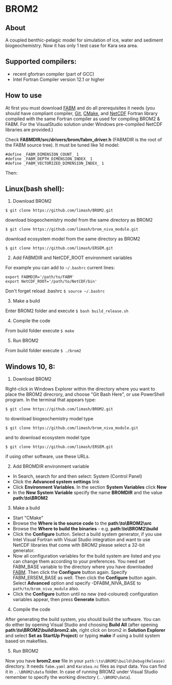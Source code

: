 # BROM2
## About
A coupled benthic-pelagic model for simulation of ice, water and sediment biogeochemistry. Now it has only 1 test case for Kara sea area.

## Supported compilers:
* recent gfortran compiler (part of GCC)
* Intel Fortran Compiler version 12.1 or higher

## How to use
At first you must download [FABM] and do all prerequisites it needs (you should have compliant compiler, [Git], [CMake], and [NetCDF] Fortran library compiled with the same Fortran compiler as used for compiling BROM2 & FABM. For the VisualStudio solution under Windows pre-compiled NetCDF libraries are provided.)

Check **FABMDIR/src/drivers/brom/fabm_driver.h** (FABMDIR is the root of the FABM source tree). It must be tuned like 1d model:
```
#define _FABM_DIMENSION_COUNT_ 1
#define _FABM_DEPTH_DIMENSION_INDEX_ 1
#define _FABM_VECTORIZED_DIMENSION_INDEX_ 1
```

Then:

## Linux(bash shell):
1. Download BROM2

  `$ git clone https://github.com/limash/BROM2.git`
  
  download biogeochemistry model from the same directory as BROM2
  
  `$ git clone https://github.com/limash/brom_niva_module.git`

  download ecosystem model from the same directory as BROM2

  `$ git clone https://github.com/limash/ERSEM.git`

2. Add FABMDIR and NetCDF_ROOT environment variables

  For example you can add to `~/.bashrc` current lines:

  ```
  export FABMDIR='/path/to/FABM'
  export NetCDF_ROOT='/path/to/NetCDF/bin'
  ```
  
  Don't forget reload .bashrc `$ source ~/.bashrc`

3. Make a build 

  Enter BROM2 folder and execute `$ bash build_release.sh`

4. Compile the code

  From build folder execute `$ make`

5. Run BROM2

  From build folder execute `$ ./brom2`

## Windows 10, 8:

1. Download BROM2

  Right-click in Windows Explorer within the directory where you want to place the BROM2 direcrory, and choose "Git Bash Here", or use PowerShell program. In the terminal that appears type:

  `$ git clone https://github.com/limash/BROM2.git`
  
  to download biogeochemistry model type
  
  `$ git clone https://github.com/limash/brom_niva_module.git`

  and to download ecosystem model type

  `$ git clone https://github.com/limash/ERSEM.git`

  if using other software, use these URLs.
  
2. Add BROMDIR environment variable

  * In Search, search for and then select: System (Control Panel)
  * Click the **Advanced system settings** link
  * Click **Environment Variables**. In the section **System Variables** click **New**
  * In the **New System Variable** specify the name **BROMDIR** and the value **path:\to\BROM2**

3. Make a build

  * Start "CMake"
  * Browse the **Where is the source code** to the **path:\to\BROM2\src**
  * Browse the **Where to build the binaries** - e.g. **path:\to\BROM2\build**
  * Click the **Configure** button. Select a build system generator, if you use Intel Visual Fortran with Visual Studio integration and want to use NetCDF libraries that come with BROM2 please select a 32-bit generator.
  * Now all configuration variables for the build system are listed and you can change them according to your preferences. You need set FABM_BASE variable to the directory where you have downloaded [FABM]. Then click the **Configure** button again. Specify FABM_ERSEM_BASE as well. Then click the **Configure** button again. Select **Advanced** option and specify -DFABM_NIVA_BASE to `path/to/brom_niva_module` also.
  * Click the **Configure** button until no new (red-coloured) configuration variables appear, then press **Generate** button.

4. Compile the code

  After generating the build system, you should build the software. You can do either by opening Visual Studio and choosing **Build All** (after opening **path:\to\BROM2\build\brom2.sln**, right click on brom2 in **Solution Explorer** and select **Set as StartUp Project**) or typing **make** if using a build system based on makefiles.

5. Run BROM2

  Now you have **brom2.exe** file in your `path:\to\BROM2\build\Debug(Release)` directory. It needs `fabm.yaml` and `KaraSea.nc` files as input data. You can find it in `..\BROM2\data` folder. In case of running BROM2 under Visual Studio remember to specify the working directory (`..\BROM2\data`).

[Git]:https://git-scm.com/downloads
[FABM]:http://fabm.net
[CMake]:https://cmake.org/
[NetCDF]:http://www.unidata.ucar.edu/software/netcdf/docs/getting_and_building_netcdf.html
